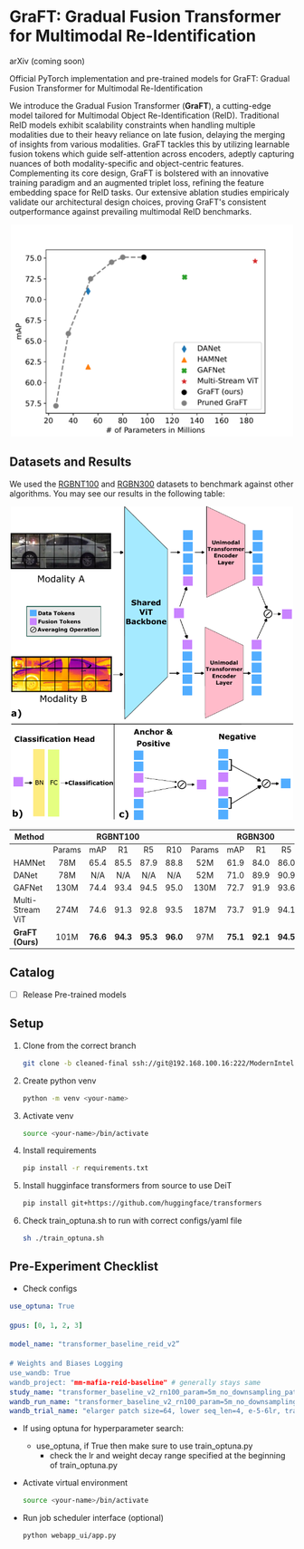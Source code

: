 # GraFT: Gradual Fusion Transformer for Multimodal Re-Identification


arXiv (coming soon)

Official PyTorch implementation and pre-trained models for GraFT: Gradual Fusion Transformer for Multimodal Re-Identification 

We introduce the Gradual Fusion Transformer (**GraFT**), a cutting-edge model tailored for Multimodal Object Re-Identification (ReID). Traditional ReID models exhibit scalability constraints when handling multiple modalities due to their heavy reliance on late fusion, delaying the merging of insights from various modalities. GraFT tackles this by utilizing learnable fusion tokens which guide self-attention across encoders, adeptly capturing nuances of both modality-specific and object-centric features. Complementing its core design, GraFT is bolstered with an innovative training paradigm and an augmented triplet loss, refining the feature embedding space for ReID tasks. Our extensive ablation studies empiricaly validate our architectural design choices, proving GraFT's consistent outperformance against prevailing multimodal ReID benchmarks. 

<!-- Resize and center the Pareto image -->
<center>
    <img src="figs/pareto.png" width="500" alt="Pareto Image">
</center>


## Datasets and Results

We used the [RGBNT100](https://drive.google.com/file/d/1ssrNqRNiOi2XHqt6JPsjptXWDJuFba9A/view?usp=sharing) and [RGBN300](https://drive.google.com/file/d/11QUGw_cwrEAa9chqxJc1WB3C4c0bgd4E/view?usp=sharing) datasets to benchmark against other algorithms. You may see our results in the following table: 

<!-- Resize and center the Fig2 Final image -->
<center>
    <img src="figs/fig2-final.png" width="500" alt="Fig2 Final Image">
</center>

<table>
  <thead>
    <tr>
      <th>Method</th>
      <th colspan="5" align="center">RGBNT100</th>
      <th colspan="5" align="center">RGBN300</th>
    </tr>
  </thead>
  <tbody>
    <tr>
      <td></td>
      <td align="center">Params</td>
      <td align="center">mAP</td>
      <td align="center">R1</td>
      <td align="center">R5</td>
      <td align="center">R10</td>
      <td align="center">Params</td>
      <td align="center">mAP</td>
      <td align="center">R1</td>
      <td align="center">R5</td>
      <td align="center">R10</td>
    </tr>
    <tr>
      <td>HAMNet</td>
      <td align="center">78M</td>
      <td align="center">65.4</td>
      <td align="center">85.5</td>
      <td align="center">87.9</td>
      <td align="center">88.8</td>
      <td align="center">52M</td>
      <td align="center">61.9</td>
      <td align="center">84.0</td>
      <td align="center">86.0</td>
      <td align="center">87.0</td>
    </tr>
    <tr>
      <td>DANet</td>
      <td align="center">78M</td>
      <td align="center">N/A</td>
      <td align="center">N/A</td>
      <td align="center">N/A</td>
      <td align="center">N/A</td>
      <td align="center">52M</td>
      <td align="center">71.0</td>
      <td align="center">89.9</td>
      <td align="center">90.9</td>
      <td align="center">91.5</td>
    </tr>
    <tr>
      <td>GAFNet</td>
      <td align="center">130M</td>
      <td align="center">74.4</td>
      <td align="center">93.4</td>
      <td align="center">94.5</td>
      <td align="center">95.0</td>
      <td align="center">130M</td>
      <td align="center">72.7</td>
      <td align="center">91.9</td>
      <td align="center">93.6</td>
      <td align="center">94.2</td>
    </tr>
    <tr>
      <td>Multi-Stream ViT</td>
      <td align="center">274M</td>
      <td align="center">74.6</td>
      <td align="center">91.3</td>
      <td align="center">92.8</td>
      <td align="center">93.5</td>
      <td align="center">187M</td>
      <td align="center">73.7</td>
      <td align="center">91.9</td>
      <td align="center">94.1</td>
      <td align="center">94.8</td>
    </tr>
    <tr>
      <td><b>GraFT (Ours)</b></td>
      <td align="center">101M</td>
      <td align="center"><b>76.6</b></td>
      <td align="center"><b>94.3</b></td>
      <td align="center"><b>95.3</b></td>
      <td align="center"><b>96.0</b></td>
      <td align="center">97M</td>
      <td align="center"><b>75.1</b></td>
      <td align="center"><b>92.1</b></td>
      <td align="center"><b>94.5</b></td>
      <td align="center"><b>95.2</b></td>
    </tr>
  </tbody>
</table>


## Catalog

- [ ] Release Pre-trained models 


## Setup 


1. Clone from the correct branch
    ```bash
    git clone -b cleaned-final ssh://git@192.168.100.16:222/ModernIntelligence/research-GraFT.git
    ```

2. Create python venv
    ```bash
    python -m venv <your-name>
    ```

3. Activate venv
    ```bash
    source <your-name>/bin/activate
    ```

4. Install requirements
    ```bash
    pip install -r requirements.txt
    ```

5. Install hugginface transformers from source to use DeiT
    ```bash
    pip install git+https://github.com/huggingface/transformers
    ```

6. Check train_optuna.sh to run with correct configs/yaml file
    ```bash
    sh ./train_optuna.sh
    ```


## Pre-Experiment Checklist

- Check configs

```yaml
use_optuna: True

gpus: [0, 1, 2, 3]

model_name: "transformer_baseline_reid_v2”

# Weights and Biases Logging
use_wandb: True
wandb_project: "mm-mafia-reid-baseline" # generally stays same
study_name: "transformer_baseline_v2_rn100_param=5m_no_downsampling_patch=24" # experiment level
wandb_run_name: "transformer_baseline_v2_rn100_param=5m_no_downsampling_patch=24" # keep same as study_name
wandb_trial_name: "elarger patch size=64, lower seq_len=4, e-5-6lr, transformer_encoder=3" # trial_name under study
```

- If using optuna for hyperparameter search:
    - use_optuna, if True then make sure to use train_optuna.py
        - check the lr and weight decay range specified at the beginning of train_optuna.py
- Activate virtual environment
    
    ```bash
    source <your-name>/bin/activate
    ```
    
- Run job scheduler interface (optional)
    ```bash
    python webapp_ui/app.py
    ```
